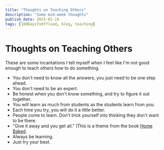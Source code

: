 ```yaml
---
title: "Thoughts on Teaching Others"
description: "Some mid-week thoughts"
publish_date: 2025-02-19
tags: [100DaysToOffload, blog, teaching]
---
```


# Thoughts on Teaching Others
These are some incantations I tell myself when I feel like I'm not good enough to teach others how to do something.
- You don't need to know all the answers, you just need to be one step ahead.
- You don't need to be an expert.
- Be honest when you don't know something, and try to figure it out together.
- You will learn as much from students as the students learn from you.
- Each time you try, you will do it a little better.
- People come to learn. Don't trick yourself into thinking they don't want to be there.
- "Give it away and you get all." (This is a theme from the book [Home Baked](https://bookshop.org/p/books/home-baked-my-mom-marijuana-and-the-stoning-of-san-francisco-alia-volz/11781256?ean=9780358505020&next=t&next=t).
- Always be learning.
- Just try your best.